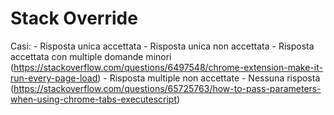 # Stack Override
 
Casi:
    - Risposta unica accettata
    - Risposta unica non accettata
    - Risposta accettata con multiple domande minori (https://stackoverflow.com/questions/6497548/chrome-extension-make-it-run-every-page-load)
    - Risposta multiple non accettate
    - Nessuna risposta (https://stackoverflow.com/questions/65725763/how-to-pass-parameters-when-using-chrome-tabs-executescript)